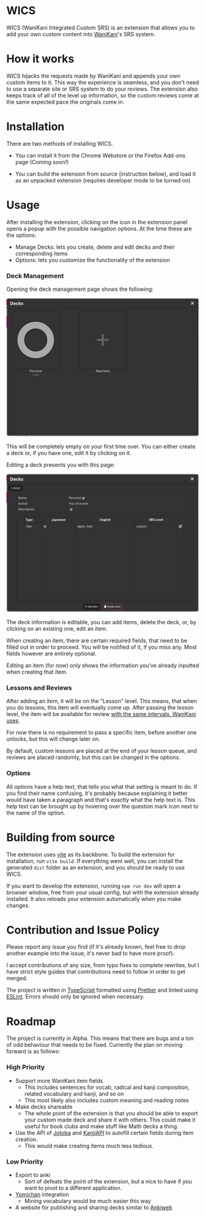 # WICS

WICS (WaniKani Integrated Custom SRS) is an extension that allows you to add
your own custom content into [WaniKani](https://wanikani.com)'s SRS system.

# How it works

WICS hijacks the requests made by WaniKani and appends your own custom items to
it. This way the experience is seamless, and you don't need to use a separate
site or SRS system to do your reviews. The extension also keeps track of all of
the level up information, so the custom reviews come at the same expected pace
the originals come in.

# Installation

There are two methods of installing WICS.

- You can install it from the Chrome Webstore or the Firefox Add-ons page
  (Coming soon!)

- You can build the extension from source (instruction below), and load it as an
  unpacked extension (requires developer mode to be turned on)

# Usage

After installing the extension, clicking on the icon in the extension panel
opens a popup with the possible navigation options. At the time these are the
options:

- Manage Decks: lets you create, delete and edit decks and their corresponding
  items
- Options: lets you customize the functionality of the extension

### Deck Management

Opening the deck management page shows the following:

![Decks page](./res/wics-decks.png)

This will be completely empty on your first time over. You can either create a
deck or, if you have one, edit it by clicking on it.

Editing a deck presents you with this page:

![Deck View](./res/wics-deck-view.png)

The deck information is editable, you can add items, delete the deck, or, by
clicking on an existing one, edit an item.

When creating an item, there are certain required fields, that need to be filled
out in order to proceed. You will be notified of it, if you miss any. Most
fields however are entirely optional.

Editing an item (for now) only shows the information you've already inputted
when creating that item.

### Lessons and Reviews

After adding an item, it will be on the "Lesson" level. This means, that when
you do lessons, this item will eventually come up. After passing the lesson
level, the item will be available for review [with the same intervals, WaniKani
uses](https://knowledge.wanikani.com/wanikani/srs-stages/#what-are-actual-srs-timings).

For now there is no requirement to pass a specific item, before another one
unlocks, but this will change later on.

By default, custom lessons are placed at the end of your lesson queue, and
reviews are placed randomly, but this can be changed in the options.

### Options

All options have a help text, that tells you what that setting is meant to do.
If you find their name confusing, it's probably because explaining it better
would have taken a paragraph and that's exactly what the help text is. This
help text can be brought up by hovering over the question mark icon next to the
name of the option.

# Building from source

The extension uses [vite](https://vitejs.dev/) as its backbone. To build the
extension for installation, run `vite build`. If everything went well, you can
install the generated `dist` folder as an extension, and you should be ready to
use WICS.

If you want to develop the extension, running `npm run dev` will open a browser
window, free from your usual config, but with the extension already installed.
It also reloads your extension automatically when you make changes.

# Contribution and Issue Policy

Please report any issue you find (if it's already known, feel free to drop
another example into the issue, it's never bad to have more proof).

I accept contributions of any size, from typo fixes to complete rewrites, but I
have strict style guides that contributions need to follow in order to get
merged.

The project is written in [TypeScript](https://eslint.org/) formatted using
[Prettier](https://prettier.io/) and linted using [ESLint](https://eslint.org/).
Errors should only be ignored when necessary.

# Roadmap

The project is currently in Alpha. This means that there are bugs and a ton of
odd behaviour that needs to be fixed. Currently the plan on moving forward is
as follows:

### High Priority

- Support more WaniKani item fields
  - This includes sentences for vocab, radical and kanji composition, related
    vocabulary and kanji, and so on
  - This most likely also includes custom meaning and reading notes
- Make decks shareable
  - The whole point of the extension is that you should be able to export your
    custom made deck and share it with others. This could make it useful for
    book clubs and make stuff like Math decks a thing.
- Use the API of [Jotoba](https://jotoba.de/) and [KanjiAPI](https://kanjiapi.dev/)
  to autofill certain fields during item creation.
  - This would make creating
    items much less tedious.

### Low Priority

- Export to anki
  - Sort of defeats the point of the extension, but a nice to have if you want
    to pivot to a different application.
- [Yomichan](https://foosoft.net/projects/yomichan/) integration
  - Mining vocabulary would be much easier this way
- A website for publishing and sharing decks similar to
  [Ankiweb](https://ankiweb.net/decks/)

